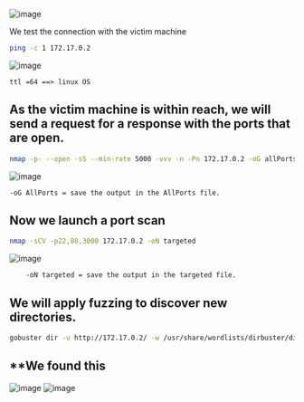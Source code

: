 ![image](https://github.com/user-attachments/assets/5aeeff3d-98f1-4b30-b5f1-3023544c972f)

We test the connection with the victim machine
```bash
ping -c 1 172.17.0.2
```
![image](https://github.com/user-attachments/assets/daa8b535-5c35-48f1-9480-41ac4c93f05c)

    ttl =64 ==> linux OS

## **As the victim machine is within reach, we will send a request for a response with the ports that are open.**

```bash
nmap -p- --open -sS --min-rate 5000 -vvv -n -Pn 172.17.0.2 -oG allPorts
```
![image](https://github.com/user-attachments/assets/5e97d5e8-fbb6-4740-acb3-39d98f2d442b)

    -oG AllPorts = save the output in the AllPorts file.

## **Now we launch a port scan**

```bash
nmap -sCV -p22,80,3000 172.17.0.2 -oN targeted
```
![image](https://github.com/user-attachments/assets/c6ec6892-4d40-44bd-9122-a1378a0182c7)

        -oN targeted = save the output in the targeted file.

## **We will apply fuzzing to discover new directories.**
```bash
gobuster dir -u http://172.17.0.2/ -w /usr/share/wordlists/dirbuster/directory-list-lowercase-2.3-medium.txt -x txt,py,php,sh,html,js
```

## **We found this

![image](https://github.com/user-attachments/assets/013f3da6-da90-4e33-9f2e-4e63eebff744)
![image](https://github.com/user-attachments/assets/a84f31d8-5011-40c2-9aae-d2108ee249b3)




